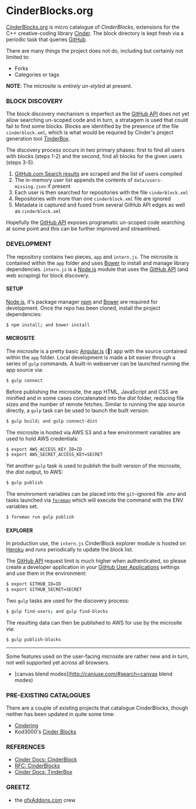 
# CinderBlocks.org
[CinderBlocks.org](http://cinderblocks.org) is micro catalogue of *CinderBlocks*, extensions for the C++ creative-coding library [Cinder](http://libcinder.org). The block directory is kept fresh via a periodic task that queries [GitHub](https://github.com).

There are many things the project does not do, including but certainly not limited to:
- Forks
- Categories or tags

**NOTE**: The microsite is *entirely un-styled* at present.

### BLOCK DISCOVERY
The block discovery mechanism is imperfect as the [GitHub API](https://developer.github.com/v3/) does not yet allow searching un-scoped code and in turn, a stratagem is used that could fail to find some blocks. Blocks are identified by the presence of the file `cinderblock.xml`, which is what would be required by Cinder's project generation tool [TinderBox](http://libcinder.org/docs/welcome/TinderBox.html).

The discovery process occurs in two primary phases: first to find all users with blocks (steps 1-2) and the second, find all blocks for the given users (steps 3-5).

1. [GitHub.com Search results](https://github.com/search?p=1&q=cinderblock.xml+in%3Apath&type=Code) are scraped and the list of users compiled
2. The in-memory user list appends the contents of `data/users-missing.json` if present
3. Each user is then searched for repositories with the file `cinderblock.xml`
4. Repositories with more than one `cinderblock.xml` file are ignored
5. Metadata is captured and fused from several GitHub API edges as well as `cinderblock.xml`

Hopefully the [GitHub API](https://developer.github.com/v3/) exposes programatic un-scoped code searching at some point and this can be further improved and streamlined.

### DEVELOPMENT
The repository contains two pieces, `app` and `intern.js`. The microsite is contained within the `app` folder and uses  [Bower](http://bower.io) to install and manage library dependencies. `intern.js` is a [Node.js](http://nodejs.org) module that uses the [GitHub API](https://developer.github.com/v3/) (and web scraping) for block discovery.

#### SETUP
[Node.js](http://nodejs.org), it's package manager [npm](https://www.npmjs.com/) and [Bower](http://bower.io) are required for development. Once the repo has been cloned, install the project dependencies:
```sh
$ npm install; and bower install
```

#### MICROSITE
The microsite is a pretty basic [Angular.js](https://angularjs.org/) (💩) app with the source contained within the `app` folder. Local development is made a bit easier through a series of `gulp` commands. A built-in webserver can be launched running the app source via:

```sh
$ gulp connect
```

Before publishing the microsite, the app HTML, JavaScript and CSS are minified and in some cases concatenated into the *dist* folder, reducing file sizes and the number of remote fetches. Similar to running the app source directly, a `gulp` task can be used to launch the built version:

```sh
$ gulp build; and gulp connect-dist
```

The microsite is hosted via AWS S3 and a few environment variables are used to hold AWS credentials:

```sh
$ export AWS_ACCESS_KEY_ID=ID
$ export AWS_SECRET_ACCESS_KEY=SECRET
```

Yet another `gulp` task is used to publish the built version of the microsite, the *dist* output, to AWS:

```sh
$ gulp publish
```

The envinroment variables can be placed into the `git`-ignored file *.env* and tasks launched via [`foreman`](http://ddollar.github.io/foreman/) which will execute the command with the ENV variables set.

```sh
$ foreman run gulp publish
```

#### EXPLORER
In production use, the `intern.js` CinderBlock explorer module is hosted on [Heroku](https://heroku.com) and runs periodically to update the block list.

The [GitHub API](https://developer.github.com/v3/) request limit is much higher when authenticated, so please create a developer application in your [GitHub User Applications](https://github.com/settings/applications/) settings and use them in the environment:

```sh
$ export GITHUB_ID=ID
$ export GITHUB_SECRET=SECRET
```

Two `gulp` tasks are used for the discovery process:

```sh
$ gulp find-users; and gulp find-blocks
```

The resulting data can then be published to AWS for use by the microsite via:

```sh
$ gulp publish-blocks
```

---

Some features used on the user-facing microsite are rather new and in turn, not well supported yet across all browsers.
- [canvas blend modes](http://caniuse.com/#search=canvas blend modes)

### PRE-EXISTING CATALOGUES
There are a couple of existing projects that catalogue CinderBlocks, though neither has been updated in quite some time:
- [Cindering](http://cindering.org/blocks/)
- Kod3000's [Cinder Blocks](http://dany.pro/jects/ongoing/cinder_display_all_blocks.html)

### REFERENCES
- [Cinder Docs: CinderBlock](https://libcinder.org/docs/guides/cinder-blocks/index.html)
- [RFC: CinderBlocks](https://forum.libcinder.org/topic/rfc-cinderblocks)
- [Cinder Docs: TinderBox](https://libcinder.org/docs/guides/tinderbox/index.html)

### GREETZ
- the [ofxAddons.com](http://ofxaddons.com) crew
